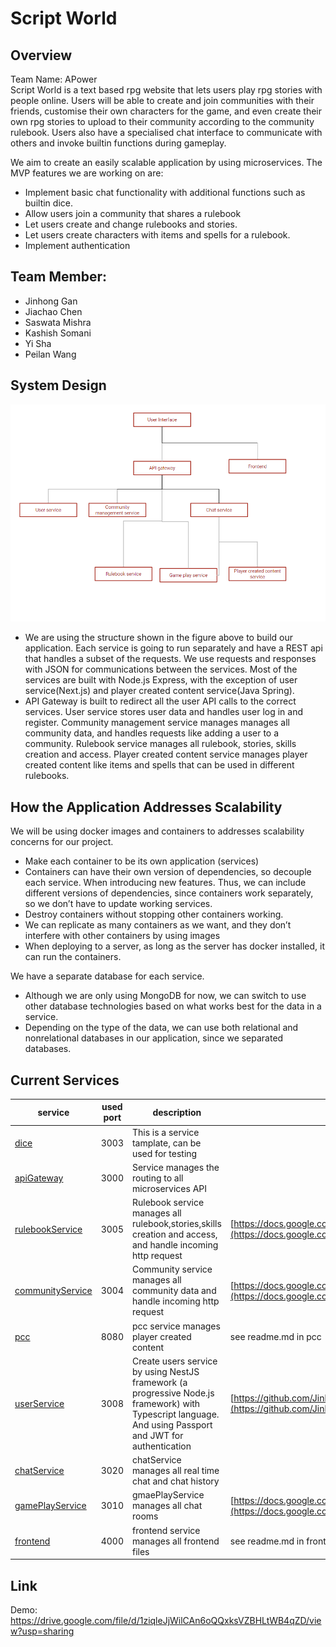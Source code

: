 # Script World

## Overview

Team Name: APower  
Script World is a text based rpg website that lets users play rpg stories with people online. Users will be able to create and join communities with their friends, customise their own characters for the game, and even create their own rpg stories to upload to their community according to the community rulebook. Users also have a specialised chat interface to communicate with others and invoke builtin functions during gameplay.

We aim to create an easily scalable application by using microservices. The MVP features we are working on are:

- Implement basic chat functionality with additional functions such as builtin dice.
- Allow users join a community that shares a rulebook
- Let users create and change rulebooks and stories.
- Let users create characters with items and spells for a rulebook.
- Implement authentication

## Team Member:

- Jinhong Gan
- Jiachao Chen
- Saswata Mishra
- Kashish Somani
- Yi Sha
- Peilan Wang

## System Design

![Image of System Design](https://github.com/Jinhong19/APower/blob/master/img/system_design.PNG)

- We are using the structure shown in the figure above to build our application. Each service is going to run separately and have a REST api that handles a subset of the requests. We use requests and responses with JSON for communications between the services. Most of the services are built with Node.js Express, with the exception of user service(Next.js) and player created content service(Java Spring).
- API Gateway is built to redirect all the user API calls to the correct services. User service stores user data and handles user log in and register. Community management service manages manages all community data, and handles requests like adding a user to a community. Rulebook service manages all rulebook, stories, skills creation and access. Player created content service manages player created content like items and spells that can be used in different rulebooks. 

## How the Application Addresses Scalability

We will be using docker images and containers to addresses scalability concerns for our project.

- Make each container to be its own application (services)
- Containers can have their own version of dependencies, so decouple each service. When introducing new features. Thus, we can include different versions of dependencies, since containers work separately, so we don’t have to update working services.
- Destroy containers without stopping other containers working.
- We can replicate as many containers as we want, and they don’t interfere with other containers by using images
- When deploying to a server, as long as the server has docker installed, it can run the containers.

We have a separate database for each service.

- Although we are only using MongoDB for now, we can switch to use other database technologies based on what works best for the data in a service.
- Depending on the type of the data, we can use both relational and nonrelational databases in our application, since we separated databases.

## Current Services

| service | used port | description | api document |
| --- | --- | --- | --- |
| [dice](dice) | 3003 | This is a service tamplate, can be used for testing | |
| [apiGateway](apyGateway) | 3000 | Service manages the routing to all microservices API | |
| [rulebookService](rulebookService) | 3005 | Rulebook service manages all rulebook,stories,skills creation and access, and handle incoming http request | [https://docs.google.com/document/d/1M7XB4I3xLwcT0WQM_r4JxBjN55Go36tNeMqNGlQnwq8/edit#](https://docs.google.com/document/d/1M7XB4I3xLwcT0WQM_r4JxBjN55Go36tNeMqNGlQnwq8/edit#) |
| [communityService](communityService) | 3004 | Community service manages all community data and handle incoming http request | [https://docs.google.com/document/d/14wjDsvP9NK1BdJTZtBmN3OIEjCKfoN8HKU38hzlWan8/edit#](https://docs.google.com/document/d/14wjDsvP9NK1BdJTZtBmN3OIEjCKfoN8HKU38hzlWan8/edit#) |
| [pcc](pcc) | 8080 | pcc service manages player created content | see readme.md in pcc |
| [userService](user) | 3008 | Create users service by using NestJS framework (a progressive Node.js framework) with Typescript language. And using Passport and JWT for authentication | [https://github.com/Jinhong19/APower/blob/master/user/userDocumentation/userDoc.md](https://github.com/Jinhong19/APower/blob/master/user/userDocumentation/userDoc.md) |
| [chatService](chatService) | 3020 | chatService manages all real time chat and chat history | |
| [gamePlayService](gamePlayService) | 3010 | gmaePlayService manages all chat rooms | [https://docs.google.com/document/d/1luGiFOSjdJKW5bDKInlNpTgfGpU0mtahJvooOXUMxFo/edit#heading=h.qeak529ebmx](https://docs.google.com/document/d/1luGiFOSjdJKW5bDKInlNpTgfGpU0mtahJvooOXUMxFo/edit#heading=h.qeak529ebmx) |
| [frontend](frontend) | 4000 | frontend service manages all frontend files | see readme.md in frontend |

## Link
Demo: https://drive.google.com/file/d/1ziqleJjWilCAn6oQQxksVZBHLtWB4qZD/view?usp=sharing
